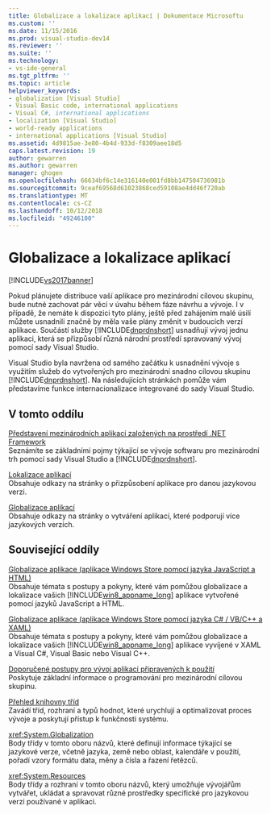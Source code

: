 ```yaml
---
title: Globalizace a lokalizace aplikací | Dokumentace Microsoftu
ms.custom: ''
ms.date: 11/15/2016
ms.prod: visual-studio-dev14
ms.reviewer: ''
ms.suite: ''
ms.technology:
- vs-ide-general
ms.tgt_pltfrm: ''
ms.topic: article
helpviewer_keywords:
- globalization [Visual Studio]
- Visual Basic code, international applications
- Visual C#, international applications
- localization [Visual Studio]
- world-ready applications
- international applications [Visual Studio]
ms.assetid: 4d9815ae-3e80-4b4d-933d-f8309aee18d5
caps.latest.revision: 19
author: gewarren
ms.author: gewarren
manager: ghogen
ms.openlocfilehash: 66634bf6c14e316140e001fd8bb147504736981b
ms.sourcegitcommit: 9ceaf69568d61023868ced59108ae4dd46f720ab
ms.translationtype: MT
ms.contentlocale: cs-CZ
ms.lasthandoff: 10/12/2018
ms.locfileid: "49246100"
---
```

# <a name="globalizing-and-localizing-applications"></a>Globalizace a lokalizace aplikací
[!INCLUDE[vs2017banner](../includes/vs2017banner.md)]

Pokud plánujete distribuce vaší aplikace pro mezinárodní cílovou skupinu, bude nutné zachovat pár věcí v úvahu během fáze návrhu a vývoje. I v případě, že nemáte k dispozici tyto plány, ještě před zahájením malé úsilí můžete usnadnili značně by měla vaše plány změnit v budoucích verzí aplikace. Součástí služby [!INCLUDE[dnprdnshort](../includes/dnprdnshort-md.md)] usnadňují vývoj jednu aplikaci, která se přizpůsobí různá národní prostředí spravovaný vývoj pomocí sady Visual Studio.  
  
 Visual Studio byla navržena od samého začátku k usnadnění vývoje s využitím služeb do vytvořených pro mezinárodní snadno cílovou skupinu [!INCLUDE[dnprdnshort](../includes/dnprdnshort-md.md)]. Na následujících stránkách pomůže vám představíme funkce internacionalizace integrované do sady Visual Studio.  
  
## <a name="in-this-section"></a>V tomto oddílu  
 [Představení mezinárodních aplikací založených na prostředí .NET Framework](../ide/introduction-to-international-applications-based-on-the-dotnet-framework.md)  
 Seznámíte se základními pojmy týkající se vývoje softwaru pro mezinárodní trh pomocí sady Visual Studio a [!INCLUDE[dnprdnshort](../includes/dnprdnshort-md.md)].  
  
 [Lokalizace aplikací](../ide/localizing-applications.md)  
 Obsahuje odkazy na stránky o přizpůsobení aplikace pro danou jazykovou verzi.  
  
 [Globalizace aplikací](../ide/globalizing-applications.md)  
 Obsahuje odkazy na stránky o vytváření aplikací, které podporují více jazykových verzích.  
  
## <a name="related-sections"></a>Související oddíly  
 [Globalizace aplikace (aplikace Windows Store pomocí jazyka JavaScript a HTML)](http://go.microsoft.com/fwlink/?LinkId=258266)  
 Obsahuje témata s postupy a pokyny, které vám pomůžou globalizace a lokalizace vašich [!INCLUDE[win8_appname_long](../includes/win8-appname-long-md.md)] aplikace vytvořené pomocí jazyků JavaScript a HTML.  
  
 [Globalizace aplikace (aplikace Windows Store pomocí jazyka C# / VB/C++ a XAML)](http://go.microsoft.com/fwlink/?LinkId=258267)  
 Obsahuje témata s postupy a pokyny, které vám pomůžou globalizace a lokalizace vašich [!INCLUDE[win8_appname_long](../includes/win8-appname-long-md.md)] aplikace vyvíjené v XAML a Visual C#, Visual Basic nebo Visual C++.  
  
 [Doporučené postupy pro vývoj aplikací připravených k použití](http://msdn.microsoft.com/library/f08169c7-aad8-4ec3-9a21-9ebd3b89986c)  
 Poskytuje základní informace o programování pro mezinárodní cílovou skupinu.  
  
 [Přehled knihovny tříd](http://msdn.microsoft.com/library/7e4c5921-955d-4b06-8709-101873acf157)  
 Zavádí tříd, rozhraní a typů hodnot, které urychlují a optimalizovat proces vývoje a poskytují přístup k funkčnosti systému.  
  
 <xref:System.Globalization>  
 Body třídy v tomto oboru názvů, které definují informace týkající se jazykové verze, včetně jazyka, země nebo oblast, kalendáře v použití, pořadí vzory formátu data, měny a čísla a řazení řetězců.  
  
 <xref:System.Resources>  
 Body třídy a rozhraní v tomto oboru názvů, který umožňuje vývojářům vytvářet, ukládat a spravovat různé prostředky specifické pro jazykovou verzi používané v aplikaci.

